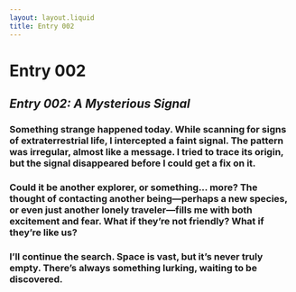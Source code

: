 ```yaml
---
layout: layout.liquid
title: Entry 002
---
```


<!--
Model: OpenAI GPT-3
Prompt: "Write a blog post from the perspective of a lone human interstellar explorer reflecting on their journey. Include thoughts on the vastness of space, loneliness, and wonder."
-->

# Entry 002
## *Entry 002: A Mysterious Signal*  
### Something strange happened today. While scanning for signs of extraterrestrial life, I intercepted a faint signal. The pattern was irregular, almost like a message. I tried to trace its origin, but the signal disappeared before I could get a fix on it. 

### Could it be another explorer, or something... more? The thought of contacting another being—perhaps a new species, or even just another lonely traveler—fills me with both excitement and fear. What if they’re not friendly? What if they’re like us?

### I’ll continue the search. Space is vast, but it’s never truly empty. There’s always something lurking, waiting to be discovered.